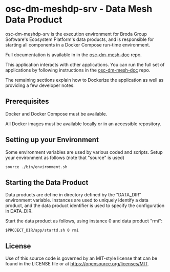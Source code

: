 # osc-dm-meshdp-srv - Data Mesh Data Product

osc-dm-meshdp-srv is the execution environment for Broda Group
Software's Ecosystem Platform's data products, and is responsible for starting all
components in a Docker Compose run-time environment.

Full documentation is available in in the
[osc-dm-mesh-doc](https://github.com/brodagroupsoftware/osc-dm-mesh-doc)
repo.

This application interacts with other applications. You can run
the full set of applications by following instructions in the
[osc-dm-mesh-doc](https://github.com/brodagroupsoftware/osc-dm-mesh-doc)
repo.

The remaining sections explain how to Dockerize the application
as well as providing a few developer notes.

## Prerequisites

Docker and Docker Compose must be available.

All Docker images must be available locally or in an
accessible repository.

## Setting up your Environment

Some environment variables are used by various coded and scripts.
Setup your environment as follows (note that "source" is used)
~~~~
source ./bin/environment.sh
~~~~

## Starting the Data Product

Data products are define in directory defined by the "DATA_DIR"
environment variable.  Instances are used to uniquely identify a
data product, and the data product identifier is used to specify
the configuration in DATA_DIR.

Start the data product as follows, using instance 0
and data product "rmi":
~~~~
$PROJECT_DIR/app/startd.sh 0 rmi
~~~~

## License

Use of this source code is governed by an MIT-style
license that can be found in the LICENSE file or at
https://opensource.org/licenses/MIT.
